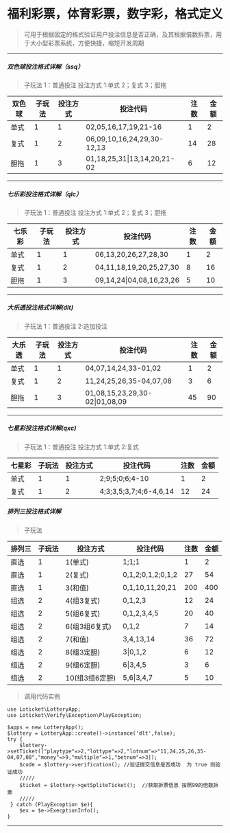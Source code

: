# 福利彩票，体育彩票，数字彩，格式定义

> 可用于根据固定的格式验证用户投注信息是否正确，及其根据倍数拆票，用于大小型彩票系统，方便快捷，缩短开发周期

---
#####  双色球投注格式详解（ssq）
> 子玩法 1：普通投注 
> 投注方式 1:单式  2；复式  3；胆拖

双色球 | 子玩法 | 投注方式 | 投注代码 | 注数 | 金额
---|---|---|---|---|---
单式 | 1 | 1 | 02,05,16,17,19,21-16     |  1 | 2
复式 | 1 | 2 | 06,09,10,16,24,29,30-12,13  | 14 | 28
胆拖 | 1 | 3 | 01,18,25,31\|13,14,20,21-02 | 6 | 12

---
#####  七乐彩投注格式详解（qlc）
> 子玩法 1：普通投注 
> 投注方式 1:单式  2；复式  3；胆拖

七乐彩 | 子玩法 | 投注方式 | 投注代码 | 注数 | 金额
---|---|---|---|---|---
单式 | 1 | 1 | 06,13,20,26,27,28,30    |  1 | 2
复式 | 1 | 2 | 04,11,18,19,20,25,27,30  | 8 | 16
胆拖 | 1 | 3 | 09,14,24\|04,08,16,23,26 | 5 | 10
---
#####  大乐透投注格式详解(dlt)
>子玩法 1：普通投注   2:追加投注

大乐透 | 子玩法 | 投注方式 | 投注代码 | 注数 | 金额
---|---|---|---|---|---
单式 | 1 | 1 | 04,07,14,24,33-01,02     |  1 | 2
复式 | 1 | 2 | 11,24,25,26,35-04,07,08  |  3 | 6
胆拖 | 1 | 3 | 01,08,15,23,29,30-02\|01,08,09 |45| 90


---
#####  七星彩投注格式详解(qxc)
>子玩法 1：普通投注
>投注方式  1:单式   2:复式

七星彩 | 子玩法 | 投注方式 | 投注代码 | 注数 | 金额
---|---|---|---|---|---
单式 | 1 | 1 | 2;9;5;0;6;4-10     |  1 | 2
复式 | 1 | 2 | 4;3;3,5;3,7;4;6-4,6,14  |  12 | 24


##### 排列三投注格式详解

>子玩法 

排列三 | 子玩法 | 投注方式 | 投注代码 | 注数 | 金额
---|---|---|---|---|---
直选 | 1 | 1(单式) | 1;1;1     |  1 | 2
直选 | 1 | 2(复式) | 0,1,2;0,1,2;0,1,2  |  27 | 54
直选 | 1 | 3(和值) | 0,1,10,11,20,21 | 200 | 400
组选 | 2 | 4(组3复式) | 0,1,2,3 | 12 | 24
组选 | 2 | 5(组6复式) | 0,1,2,3,4,5 | 20 | 40
组选 | 2 | 6(组3组6复式) | 0,1,2 | 7 | 14
组选 | 2 | 7(和值) | 3,4,13,14 | 36 | 72
组选 | 2 | 8(组3定胆) | 3\|0,1,2 | 6 | 12
组选 | 2 | 9(组6定胆) | 6\|3,4,5 | 3 | 6
组选 | 2 | 10(组3组6定胆) | 5,6\|3,4,7 | 5 | 10


> 调用代码实例

```
use Loticket\LotteryApp;
use Loticket\Verify\Exception\PlayException;

$apps = new LotteryApp();
$lottery = LotteryApp::create()->instance('dlt',false);
try {
    $lottery->setTicket(["playtype"=>2,"lottype"=>2,"lotnum"=>"11,24,25,26,35-04,07,08","money"=>9,"multiple"=>1,"betnum"=>3]);
    $code = $lottery->verification(); //验证提交信息是否成功  为 true 则验证成功
    /////
    $ticket = $lottery->getSpliteTicket();  //获取拆票信息 按照99的倍数拆票
    /////
 } catch (PlayException $e){
    $ex = $e->ExecptionInfo();
} 
```
------
